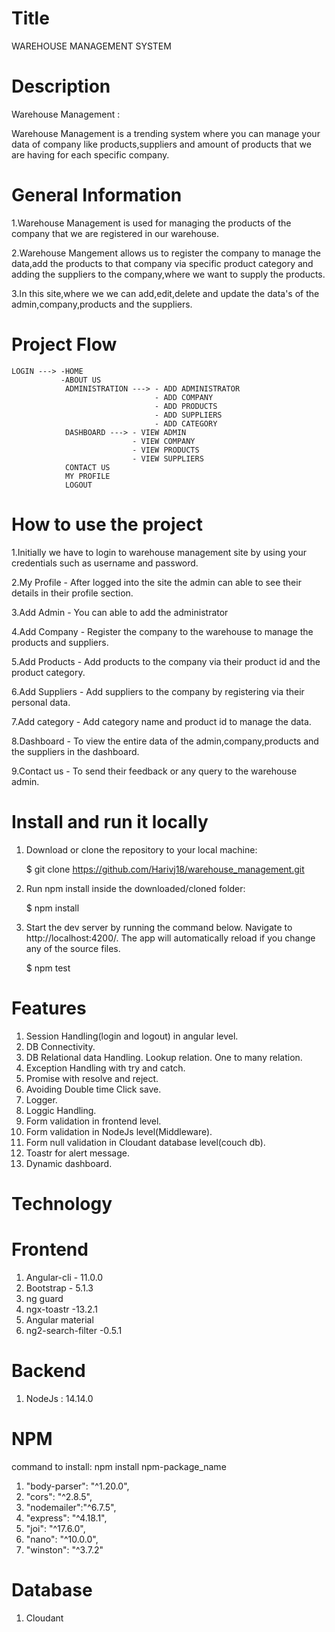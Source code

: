 # Title

WAREHOUSE MANAGEMENT SYSTEM

# Description

Warehouse Management :

Warehouse Management is a trending system where you can manage your data of company like products,suppliers
and amount of products that we are having for each specific company.

# General Information

1.Warehouse Management is used for managing the products of the company that we are registered in our warehouse.

2.Warehouse Mangement allows us to register the company to manage the data,add the products to that company via specific product category and adding the suppliers to the company,where we want to supply the products.

3.In this site,where we we can add,edit,delete and update the data's of the admin,company,products and the suppliers.

# Project Flow

    LOGIN ---> -HOME 
               -ABOUT US
                ADMINISTRATION ---> - ADD ADMINISTRATOR
                                    - ADD COMPANY
                                    - ADD PRODUCTS
                                    - ADD SUPPLIERS
                                    - ADD CATEGORY
                DASHBOARD ---> - VIEW ADMIN
                               - VIEW COMPANY
                               - VIEW PRODUCTS
                               - VIEW SUPPLIERS
                CONTACT US
                MY PROFILE
                LOGOUT

# How to use the project 

1.Initially we have to login to warehouse management site by using your credentials such as username and password.

2.My Profile - After logged into the site the admin can able to see their details in their profile section.

3.Add Admin - You can able to add the administrator 

4.Add Company - Register the company to the warehouse to manage the products and suppliers.

5.Add Products - Add products to the company via their product id and the product category.

6.Add Suppliers - Add suppliers to the company by registering via their personal data.

7.Add category - Add category name and product id to manage the data.

8.Dashboard - To view the entire data of the admin,company,products and the suppliers in the dashboard.

9.Contact us - To send their feedback or any query to the warehouse admin.

# Install and run it locally

1.  Download or clone the repository to your local machine:

    $ git clone https://github.com/Harivj18/warehouse_management.git

2.  Run npm install inside the downloaded/cloned folder:

    $ npm install

3.  Start the dev server by running the command below. Navigate to http://localhost:4200/.
    The app will automatically reload if you change any of the source files.

    $ npm test

# Features

1. Session Handling(login and logout) in angular level.
2. DB Connectivity.
3. DB Relational data Handling.
   Lookup relation.
   One to many relation.
4. Exception Handling with try and catch.
5. Promise with resolve and reject.
6. Avoiding Double time Click save.
7. Logger.
8. Loggic Handling.
9. Form validation in frontend level.
10. Form validation in NodeJs level(Middleware).
11. Form null validation in Cloudant database level(couch db).
12. Toastr for alert message.
13. Dynamic dashboard.

# Technology

# Frontend 

1. Angular-cli - 11.0.0
2. Bootstrap - 5.1.3
3. ng guard 
4. ngx-toastr -13.2.1
5. Angular material
6. ng2-search-filter -0.5.1

# Backend

1. NodeJs : 14.14.0

# NPM

command to install: npm install npm-package_name

1. "body-parser": "^1.20.0",
2. "cors": "^2.8.5",
3. "nodemailer":"^6.7.5",
4. "express": "^4.18.1",
5. "joi": "^17.6.0",
6. "nano": "^10.0.0",
7. "winston": "^3.7.2"

# Database

1. Cloudant
